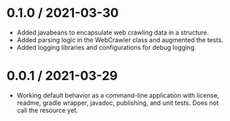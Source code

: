 0.1.0 / 2021-03-30
==================

  * Added javabeans to encapsulate web crawling data in a structure.
  * Added parsing logic in the WebCrawler class and augmented the tests.
  * Added logging libraries and configurations for debug logging.

0.0.1 / 2021-03-29
==================

  * Working default behavior as a command-line application with license, readme, gradle wrapper, javadoc, publishing, and unit tests. Does not call the resource yet.

